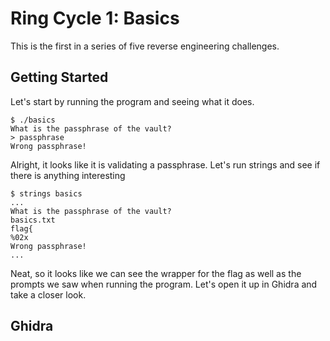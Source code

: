 # Ring Cycle 1: Basics
This is the first in a series of five reverse engineering challenges.

## Getting Started
Let's start by running the program and seeing what it does.
```
$ ./basics                          
What is the passphrase of the vault?
> passphrase
Wrong passphrase!
```

Alright, it looks like it is validating a passphrase. Let's run strings and see if there is anything interesting
```
$ strings basics
...
What is the passphrase of the vault?
basics.txt
flag{
%02x
Wrong passphrase!
...
```
Neat, so it looks like we can see the wrapper for the flag as well as the prompts we saw when running the program. Let's open it up in Ghidra and take a closer look.

## Ghidra
